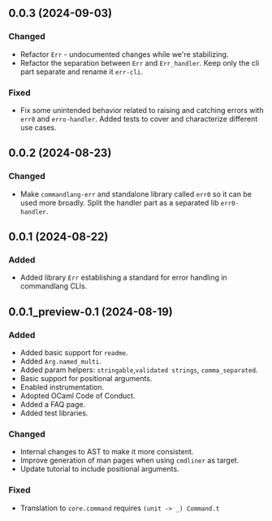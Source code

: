 ## 0.0.3 (2024-09-03)

### Changed

- Refactor `Err` - undocumented changes while we're stabilizing.
- Refactor the separation between `Err` and `Err_handler`. Keep only the cli part separate and rename it `err-cli`.

### Fixed

- Fix some unintended behavior related to raising and catching errors with `err0` and `erro-handler`. Added tests to cover and characterize different use cases.

## 0.0.2 (2024-08-23)

### Changed

- Make `commandlang-err` and standalone library called `err0` so it can be used more broadly. Split the handler part as a separated lib `err0-handler`.

## 0.0.1 (2024-08-22)

### Added

- Added library `Err` establishing a standard for error handling in commandlang CLIs.

## 0.0.1_preview-0.1 (2024-08-19)

### Added

- Added basic support for `readme`.
- Added `Arg.named_multi`.
- Added param helpers: `stringable`,`validated strings`, `comma_separated`.
- Basic support for positional arguments.
- Enabled instrumentation.
- Adopted OCaml Code of Conduct.
- Added a FAQ page.
- Added test libraries.

### Changed

- Internal changes to AST to make it more consistent.
- Improve generation of man pages when using `cmdliner` as target.
- Update tutorial to include positional arguments.

### Fixed

- Translation to `core.command` requires `(unit -> _) Command.t`
